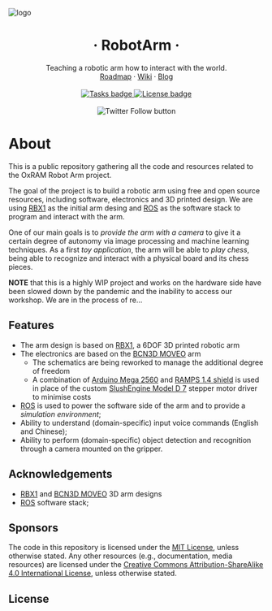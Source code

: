 ![logo](https://user-images.githubusercontent.com/6771224/141656663-96ae20bf-9eaf-4808-b145-5f7c027ac39d.png)

<h1 align="center">&middot; RobotArm &middot;</h1>


<p align="center">
Teaching a robotic arm how to interact with the world.
<br/>
<a href="https://github.com/OxRAMSociety/RobotArm/projects/1">Roadmap</a>
&middot;
<a href="https://github.com/OxRAMSociety/RobotArm/wiki">Wiki</a>
&middot;
<a href="https://www.oxramsociety.org/blog/category/oxarm">Blog</a>
<br/><br/>
<a href="https://github.com/OxRAMSociety/RobotArm/issues">
    <img src="https://img.shields.io/github/issues/OxRAMSociety/RobotArm.svg?label=TASKS&style=for-the-badge" alt="Tasks badge">
</a>
<a href="LICENSE">
    <img src="https://img.shields.io/github/license/OxRAMSociety/RobotArm.svg?style=for-the-badge" alt="License badge">
</a>
<br/><br/>
<img alt="Twitter Follow button" src="https://img.shields.io/twitter/follow/ox3dp?style=social">
</p>

# About

This is a public repository gathering all the code and resources related to the OxRAM Robot Arm project.

The goal of the project is to build a robotic arm using free and open source resources, including software, electronics and 3D printed design. We are using [RBX1] as the initial arm desing and [ROS] as the software stack to program and interact with the arm.

One of our main goals is to *provide the arm with a camera* to give it a certain degree of autonomy via image processing and machine learning techniques. As a first *toy application*, the arm will be able to *play chess*, being able to recognize and interact with a physical board and its chess pieces.

**NOTE** that this is a highly WIP project and works on the hardware side have been slowed down by the pandemic and the inability to access our workshop. We are in the process of re...

## Features

- The arm design is based on [RBX1], a 6DOF 3D printed robotic arm
- The electronics are based on the [BCN3D MOVEO] arm
    - The schematics are being reworked to manage the additional degree of freedom
    - A combination of [Arduino Mega 2560] and [RAMPS 1.4 shield] is used in place of the custom [SlushEngine Model D 7] stepper motor driver to minimise costs
- [ROS] is used to power the software side of the arm and to provide a *simulation environment*;
- Ability to understand (domain-specific) input voice commands (English and Chinese);
- Ability to perform (domain-specific) object detection and recognition through a camera mounted on the gripper.

## Acknowledgements

- [RBX1] and [BCN3D MOVEO] 3D arm designs
- [ROS] software stack;
<!-- - Blender -->
<!-- - software used for voice rec? -->
<!-- - software used for training image rec? -->

## Sponsors

The code in this repository is licensed under the [MIT License](LICENSE), unless otherwise stated.
Any other resources (e.g., documentation, media resources) are licensed under the [Creative Commons Attribution-ShareAlike 4.0 International License](http://creativecommons.org/licenses/by-sa/4.0/), unless otherwise stated.

## License

<!-- Resources -->

[RBX1]: https://roboteurs.com/products/rbx1-remix-3d-printed-6-axis-robot-arm-kit
[BCN3D MOVEO]: https://www.bcn3d.com/bcn3d-moveo-the-future-of-learning/
[ROS]: https://www.ros.org/
[Arduino Mega 2560]: https://store.arduino.cc/arduino-mega-2560-rev3
[RAMPS 1.4 shield]: https://reprap.org/wiki/RAMPS_1.4
[SlushEngine Model D 7]: https://roboteurs.com/products/slushengine-model-d
